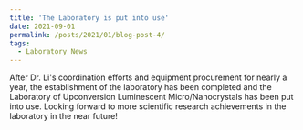 ```yaml
---
title: 'The Laboratory is put into use'
date: 2021-09-01
permalink: /posts/2021/01/blog-post-4/
tags:
  - Laboratory News
---
```


After Dr. Li's coordination efforts and equipment procurement for nearly a year, the establishment of the laboratory has been completed and the Laboratory of Upconversion Luminescent Micro/Nanocrystals has been put into use. Looking forward to more scientific research achievements in the laboratory in the near future!